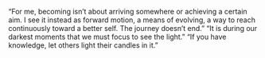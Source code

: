 “For me, becoming isn’t about arriving somewhere or achieving a certain aim. I see it instead as forward motion, a means of evolving, a way to reach continuously toward a better self. The journey doesn’t end.”
“It is during our darkest moments that we must focus to see the light.”
“If you have knowledge, let others light their candles in it.”

